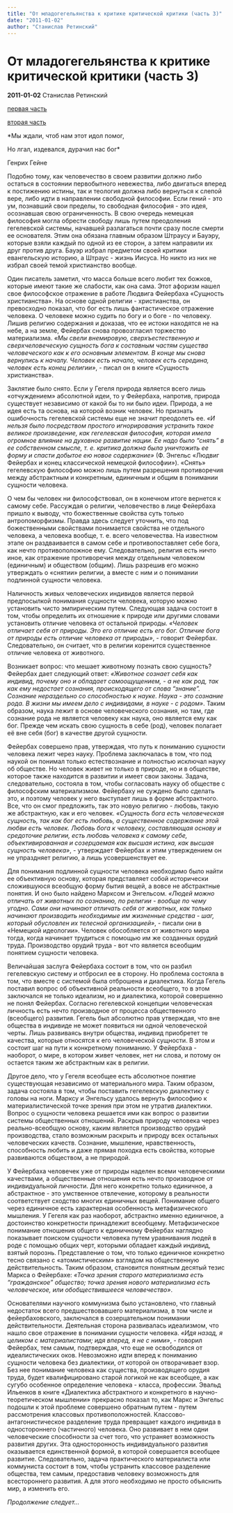 ```yaml
---
title: "От младогегельянства к критике критической критики (часть 3)"
date: "2011-01-02"
author: "Станислав Ретинский"
---
```


# От младогегельянства к критике критической критики (часть 3)

**2011-01-02** Станислав Ретинский

[первая часть](/2967.md)

[вторая часть](/2991.md)

*Мы ждали, чтоб нам этот идол помог,

Но лгал, издевался, дурачил нас бог*

Генрих Гейне

Подобно тому, как человечество в своем развитии должно либо остаться в состоянии первобытного невежества, либо двигаться вперед к постижению истины, так и теология должна либо вернуться к слепой вере, либо идти в направлении свободной философии. Если гений - это ум, познавший свои пределы, то свободная философия - это идея, осознавшая свою ограниченность. В свою очередь немецкая философия могла обрести свободу лишь путем преодоления гегелевской системы, начавшей разлагаться почти сразу после смерти ее основателя. Этим она обязана главным образом Штраусу и Бауэру, которые взяли каждый по одной из ее сторон, а затем направили их друг против друга. Бауэр избрал предметом своей критики евангельскую историю, а Штраус - жизнь Иисуса. Но никто из них не избрал своей темой христианство вообще.

Один писатель заметил, что масса больше всего любит тех божков, которые имеют такие же слабости, как она сама. Этот афоризм нашел свое философское отражение в работе Людвига Фейербаха «Сущность христианства». На основе одной религии - христианства, он превосходно показал, что бог есть лишь фантастическое отражение человека. О человеке можно судить по богу и о боге - по человеку. Лишив религию содержания и доказав, что ее истоки находятся не на небе, а на земле, Фейербах снова провозгласил торжество материализма. *«Мы свели внемировую, сверхъестественную и сверхчеловеческую сущность бога к составным частям существа человеческого как к его основным элементам. В конце мы снова вернулись к началу. Человек есть начало, человек есть середина, человек есть конец религии»*, - писал он в книге «Сущность христианства».

Заклятие было снято. Если у Гегеля природа является всего лишь «отчуждением» абсолютной идеи, то у Фейербаха, напротив, природа существует независимо от какой бы то ни было идеи. Природа, а не идея есть та основа, на которой возник человек. Но признать ошибочность гегелевской системы еще не значит преодолеть ее. *«И нельзя было посредством простого игнорирования устранить такое великое произведение, как гегелевская философия, которая имела огромное влияние на духовное развитие нации. Ее надо было “снять” в ее собственном смысле, т. е. критика должна была уничтожить ее форму и спасти добытое ею новое содержание»* (Ф. Энгельс «Людвиг Фейербах и конец классической немецкой философии»). «Снять» гегелевскую философию можно лишь путем разрешения противоречия между абстрактным и конкретным, единичным и общим в понимании сущности человека.

О чем бы человек ни философствовал, он в конечном итоге вернется к самому себе. Рассуждая о религии, человечество в лице Фейербаха пришло к выводу, что божественные свойства суть только антропоморфизмы. Правда здесь следует уточнить, что под божественными свойствами понимается свойства не отдельного человека, а человека вообще, т. е. всего человечества. На известном этапе он раздваивается в самом себе и противопоставляет себе бога, как нечто противоположное ему. Следовательно, религия есть ничто иное, как отражение противоречия между отдельным человеком (единичным) и обществом (общим). Лишь разрешив его можно утверждать о «снятии» религии, а вместе с ним и о понимании подлинной сущности человека.

Наличность живых человеческих индивидов является первой предпосылкой понимания сущности человека, которую можно установить чисто эмпирическим путем. Следующая задача состоит в том, чтобы определить их отношение к природе или другими словами установить отличие человека от остальной природы. *«Человек отличает себя от природы. Это его отличие есть его бог. Отличие бога от природы есть отличие человека от природы»*, - говорит Фейербах. Следовательно, он считает, что в религии коренится существенное отличие человека от животного.

Возникает вопрос: что мешает животному познать свою сущность? Фейербах дает следующий ответ: *«Животное сознает себя как индивид, почему оно и обладает самоощущением, - а не как род, так как ему недостает сознания, происходящего от слова “знание”. Сознание нераздельно со способностью к науке. Наука - это сознание рода. В жизни мы имеем дело с индивидами, в науке - с родом»*. Таким образом, наука лежит в основе человеческого сознания, но там, где сознание рода не является человеку как наука, оно является ему как бог. Прежде чем искать свою сущность в себе (род), человек полагает её вне себя (бог) в качестве другой сущности.

Фейербах совершено прав, утверждая, что путь к пониманию сущности человека лежит через науку. Проблема заключалась в том, что под наукой он понимал только естествознание и полностью исключал науку об обществе. Но человек живет не только в природе, но и в обществе, которое также находится в развитии и имеет свои законы. Задача, следовательно, состояла в том, чтобы согласовать науку об обществе с философским материализмом. Фейербаху не суждено было сделать это, и поэтому человек у него выступает лишь в форме абстрактного. Все, что он смог предложить, так это новую религию - любовь, такую же абстрактную, как и его человек. *«Сущность бога есть человеческая сущность, так как бог есть любовь, а существенное содержание этой любви есть человек. Любовь бога к человеку, составляющая основу и средоточие религии, есть любовь человека к самому себе, объективированная и созерцаемая как высшая истина, как высшая сущность человека»*, - утверждает Фейербах и этим утверждением он не упраздняет религию, а лишь усовершенствует ее.

Для понимания подлинной сущности человека необходимо было найти ее объективную основу, которая представляет собой исторически сложившуюся всеобщую форму бытия вещей, а вовсе не абстрактные понятия. И оно было найдено Марксом и Энгельсом. *«Людей можно отличать от животных по сознанию, по религии - вообще по чему угодно. Сами они начинают отличать себя от животных, как только начинают производить необходимые им жизненные средства - шаг, который обусловлен их телесной организацией»*, - писали они в «Немецкой идеологии». Человек обособляется от животного мира тогда, когда начинает трудиться с помощью им же созданных орудий труда. Производство орудий труда - вот что является всеобщим понятием сущности человека.

Величайшая заслуга Фейербаха состоит в том, что он разбил гегелевскую систему и отбросил ее в сторону. Но проблема состояла в том, что вместе с системой была отброшена и диалектика. Когда Гегель поставил вопрос об объективной реальности всеобщего, то в этом заключался не только идеализм, но и диалектика, которой совершенно не понял Фейербах. Согласно гегелевской концепции человеческая личность есть нечто производное от процесса общественного (всеобщего) развития. Гегель был абсолютно прав утверждая, что вне общества в индивиде не может появиться ни одной человеческой черты. Лишь развиваясь внутри общества, индивид приобретет те качества, которые относятся к его человеческой сущности. В этом и состоит шаг на пути к конкретному пониманию. У Фейербаха - наоборот, о мире, в котором живет человек, нет ни слова, и потому он остается таким же абстрактным как в религии.

Другое дело, что у Гегеля всеобщее есть абсолютное понятие существующая независимо от материального мира. Таким образом, задача состояла в том, чтобы поставить гегелевскую диалектику с головы на ноги. Марксу и Энгельсу удалось вернуть философию к материалистической точке зрения при этом не утратив диалектики. Вопрос о сущности человека решается ими как вопрос о развитии системы общественных отношений. Раскрыв природу человека через реально-всеобщую основу, каким является производство орудий производства, стало возможным раскрыть и природу всех остальных человеческих качеств. Сознание, мышление, нравственность, способность любить и даже прямая походка есть свойства, которые развиваются обществом, а не природой.

У Фейербаха человечек уже от природы наделен всеми человеческими качествами, а общественные отношения есть нечто производное от индивидуальной личности. Для него конкретно только единичное, а абстрактное - это умственное отвлечение, которому в реальности соответствует сходство многих единичных вещей. Понимание общего через единичное есть характерная особенность метафизического мышления. У Гегеля как раз наоборот, абстрактно именно единичное, а достоинство конкретности принадлежит всеобщему. Метафизическое понимание отношения общего к единичному Фейербах наглядно показывает поиском сущности человека путем уравнивания людей в роде с помощью общих черт, которыми обладает каждый индивид, взятый порознь. Представление о том, что только единичное конкретно тесно связано с «атомистическим» взглядом на общественную действительность. Таким образом, становится понятным десятый тезис Маркса о Фейербахе: *«Точка зрения старого материализма есть “гражданское” общество; точка зрения нового материализма есть человеческое, или обобществившееся человечество»*.

Основателями научного коммунизма было установлено, что главный недостаток всего предшествовавшего материализма, в том числе и фейербаховского, заключался в созерцательном понимании действительности. Деятельная сторона развивалась идеализмом, что нашло свое отражение в понимании сущности человека. *«Идя назад, я целиком с материалистами; идя вперед, я не с ними»*, - говорил Фейербах, тем самым, подтверждая, что еще не освободился от идеалистических оков. Невозможно идти вперед к пониманию сущности человека без диалектики, от которой он отворачивает взор. Без нее понимание человека как существа, производящего орудия труда, будет квалифицировано старой логикой не как всеобщее, а как сугубо особенное определение человека - класса, профессии. Эвальд Ильенков в книге «Диалектика абстрактного и конкретного в научно-теоретическом мышлении» прекрасно показал то, как Маркс и Энгельс подошли к этой проблеме совершено обратным путем - путем рассмотрения классовых противоположностей. Классово-антагонистическое разделение труда превращает каждого индивида в одностороннего (частичного) человека. Оно развивает в нем одни человеческие способности за счет того, что устраняет возможность развития других. Эта односторонность индивидуального развития оказывается единственной формой, в которой совершается всеобщее развитие. Следовательно, задача практического материалиста или коммуниста состоит в том, чтобы устранить классовое разделение общества, тем самым, предоставив человеку возможность для всестороннего развития. А для этого необходимо не просто объяснить мир, а изменить его.

*Продолжение следует...*